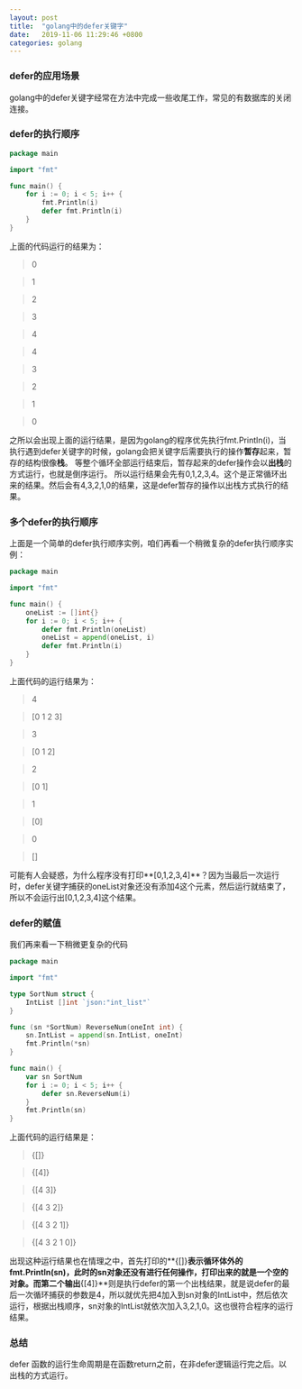 ```yaml
---
layout: post
title:  "golang中的defer关键字"
date:   2019-11-06 11:29:46 +0800
categories: golang
---
```


### defer的应用场景
golang中的defer关键字经常在方法中完成一些收尾工作，常见的有数据库的关闭连接。
### defer的执行顺序
```go
package main

import "fmt"

func main() {
	for i := 0; i < 5; i++ {
		fmt.Println(i)
		defer fmt.Println(i)
	}
}

```
上面的代码运行的结果为：
> 0

> 1

> 2

> 3

> 4

> 4

> 3

> 2

> 1

> 0

之所以会出现上面的运行结果，是因为golang的程序优先执行fmt.Println(i)，当执行遇到defer关键字的时候，golang会把关键字后需要执行的操作**暂存**起来，暂存的结构很像**栈**。
等整个循环全部运行结束后，暂存起来的defer操作会以**出栈**的方式运行，也就是倒序运行。
所以运行结果会先有0,1,2,3,4。这个是正常循环出来的结果。然后会有4,3,2,1,0的结果，这是defer暂存的操作以出栈方式执行的结果。

### 多个defer的执行顺序
上面是一个简单的defer执行顺序实例，咱们再看一个稍微复杂的defer执行顺序实例：
```go
package main

import "fmt"

func main() {
	oneList := []int{}
	for i := 0; i < 5; i++ {
		defer fmt.Println(oneList)
		oneList = append(oneList, i)
		defer fmt.Println(i)
	}
}

```
上面代码的运行结果为：
> 4

> [0 1 2 3]

> 3

> [0 1 2]

> 2

> [0 1]

> 1

> [0]

> 0

> []

可能有人会疑惑，为什么程序没有打印**[0,1,2,3,4]**？因为当最后一次运行时，defer关键字捕获的oneList对象还没有添加4这个元素，然后运行就结束了，所以不会运行出[0,1,2,3,4]这个结果。

### defer的赋值
我们再来看一下稍微更复杂的代码
```go
package main

import "fmt"

type SortNum struct {
	IntList []int `json:"int_list"`
}

func (sn *SortNum) ReverseNum(oneInt int) {
	sn.IntList = append(sn.IntList, oneInt)
	fmt.Println(*sn)
}

func main() {
	var sn SortNum
	for i := 0; i < 5; i++ {
		defer sn.ReverseNum(i)
	}
	fmt.Println(sn)
}
```

上面代码的运行结果是：

> {[]}

> {[4]}

> {[4 3]}

> {[4 3 2]}

> {[4 3 2 1]}

> {[4 3 2 1 0]}

出现这种运行结果也在情理之中，首先打印的**{[]}**表示循环体外的fmt.Println(sn)，此时的sn对象还没有进行任何操作，打印出来的就是一个空的对象。而第二个输出**{[4]}**则是执行defer的第一个出栈结果，就是说defer的最后一次循环捕获的参数是4，所以就优先把4加入到sn对象的IntList中，然后依次运行，根据出栈顺序，sn对象的IntList就依次加入3,2,1,0。这也很符合程序的运行结果。

### 总结
defer 函数的运行生命周期是在函数return之前，在非defer逻辑运行完之后。以出栈的方式运行。










